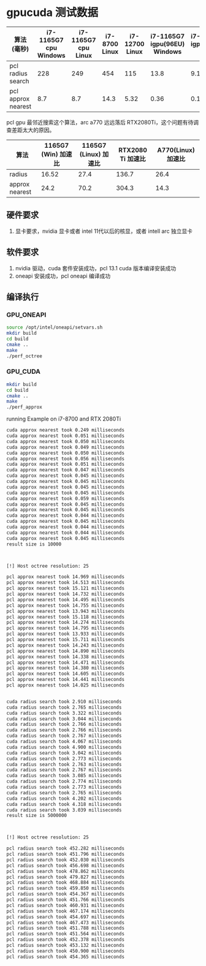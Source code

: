 # gpucuda 测试数据

| 算法 (毫秒)  |  i7-1165G7<br>cpu<br>Windows |  i7-1165G7<br>cpu<br>Linux | i7-8700<br>Linux | i7-12700<br>Linux  | i7-1165G7<br>igpu(96EU)<br>Windows |  i7-1165G7<br>igpu(96EU)<br>Linux | RTX2080Ti<br>Linux | A770<br>Linux  | 
|------              | ----------------------|---------------------------|-------------------|-------------------|  --------------------------------  |------------------------------------|-------------------|-----------------|
| pcl radius search  |  228                  |    249                    | 454                |   115            |              13.8                  |          9.1                       |       3.32       |       4.35       |               
| pcl approx nearest |  8.7                  |    8.7                    | 14.3               |   5.32           |              0.36                  |          0.124                  |  **0.047**          |   **0.37**       |                


pcl gpu 最邻近搜索这个算法，arc a770 远远落后 RTX2080Ti，这个问题有待调查差距太大的原因。


|算法            |  1165G7 (Win) 加速比 |  1165G7 (Linux) 加速比 | RTX2080 Ti 加速比 | A770(Linux) 加速比 |
|-----           |---------------------| ----------------------|------------------|------------------|
|radius          |16.52                |      27.4             |     136.7         |   26.4          |
|approx nearest  |24.2                 |      70.2             |     304.3         |   14.3          |


## 硬件要求

1. 显卡要求，nvidia 显卡或者 intel 11代以后的核显，或者 intell arc 独立显卡

## 软件要求

1. nvidia 驱动，cuda 套件安装成功，pcl 13.1 cuda 版本编译安装成功
2. oneapi 安装成功，pcl oneapi 编译成功

## 编译执行

### GPU_ONEAPI
```bash
source /opt/intel/oneapi/setvars.sh
mkdir build
cd build
cmake ..
make
./perf_octree
```

### GPU_CUDA
```bash
mkdir build
cd build
cmake ..
make
./perf_approx
```


running Example  on i7-8700 and RTX 2080Ti 
```bash
cuda approx nearest took 0.249 milliseconds 
cuda approx nearest took 0.051 milliseconds 
cuda approx nearest took 0.050 milliseconds 
cuda approx nearest took 0.049 milliseconds 
cuda approx nearest took 0.050 milliseconds 
cuda approx nearest took 0.056 milliseconds 
cuda approx nearest took 0.051 milliseconds 
cuda approx nearest took 0.047 milliseconds 
cuda approx nearest took 0.045 milliseconds 
cuda approx nearest took 0.045 milliseconds 
cuda approx nearest took 0.045 milliseconds 
cuda approx nearest took 0.045 milliseconds 
cuda approx nearest took 0.059 milliseconds 
cuda approx nearest took 0.045 milliseconds 
cuda approx nearest took 0.045 milliseconds 
cuda approx nearest took 0.044 milliseconds 
cuda approx nearest took 0.045 milliseconds 
cuda approx nearest took 0.044 milliseconds 
cuda approx nearest took 0.044 milliseconds 
cuda approx nearest took 0.045 milliseconds 
result size is 10000 



[!] Host octree resolution: 25

pcl approx nearest took 14.969 milliseconds 
pcl approx nearest took 14.513 milliseconds 
pcl approx nearest took 15.121 milliseconds 
pcl approx nearest took 14.732 milliseconds 
pcl approx nearest took 14.495 milliseconds 
pcl approx nearest took 14.755 milliseconds 
pcl approx nearest took 13.943 milliseconds 
pcl approx nearest took 15.118 milliseconds 
pcl approx nearest took 14.274 milliseconds 
pcl approx nearest took 14.795 milliseconds 
pcl approx nearest took 13.933 milliseconds 
pcl approx nearest took 15.711 milliseconds 
pcl approx nearest took 14.243 milliseconds 
pcl approx nearest took 14.890 milliseconds 
pcl approx nearest took 14.338 milliseconds 
pcl approx nearest took 14.471 milliseconds 
pcl approx nearest took 14.380 milliseconds 
pcl approx nearest took 14.605 milliseconds 
pcl approx nearest took 14.441 milliseconds 
pcl approx nearest took 14.025 milliseconds 


cuda radius search took 2.910 milliseconds 
cuda radius search took 2.765 milliseconds 
cuda radius search took 3.322 milliseconds 
cuda radius search took 3.044 milliseconds 
cuda radius search took 2.766 milliseconds 
cuda radius search took 2.766 milliseconds 
cuda radius search took 2.767 milliseconds 
cuda radius search took 4.067 milliseconds 
cuda radius search took 4.900 milliseconds 
cuda radius search took 3.042 milliseconds 
cuda radius search took 2.773 milliseconds 
cuda radius search took 2.763 milliseconds 
cuda radius search took 2.767 milliseconds 
cuda radius search took 3.085 milliseconds 
cuda radius search took 2.774 milliseconds 
cuda radius search took 2.773 milliseconds 
cuda radius search took 2.765 milliseconds 
cuda radius search took 4.202 milliseconds 
cuda radius search took 4.318 milliseconds 
cuda radius search took 3.039 milliseconds 
result size is 5000000 



[!] Host octree resolution: 25

pcl radius search took 452.282 milliseconds 
pcl radius search took 451.796 milliseconds 
pcl radius search took 452.030 milliseconds 
pcl radius search took 456.698 milliseconds 
pcl radius search took 478.862 milliseconds 
pcl radius search took 479.827 milliseconds 
pcl radius search took 468.884 milliseconds 
pcl radius search took 459.850 milliseconds 
pcl radius search took 454.367 milliseconds 
pcl radius search took 451.766 milliseconds 
pcl radius search took 460.931 milliseconds 
pcl radius search took 467.174 milliseconds 
pcl radius search took 454.697 milliseconds 
pcl radius search took 467.473 milliseconds 
pcl radius search took 451.788 milliseconds 
pcl radius search took 451.564 milliseconds 
pcl radius search took 452.378 milliseconds 
pcl radius search took 453.132 milliseconds 
pcl radius search took 450.900 milliseconds 
pcl radius search took 454.365 milliseconds

```




